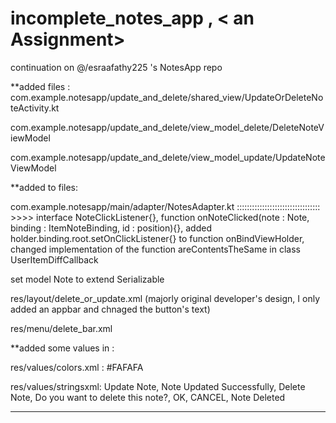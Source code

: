 # incomplete_notes_app , < an Assignment>

continuation on @/esraafathy225 's NotesApp repo

**added files :
  com.example.notesapp/update_and_delete/shared_view/UpdateOrDeleteNoteActivity.kt

  com.example.notesapp/update_and_delete/view_model_delete/DeleteNoteViewModel

  com.example.notesapp/update_and_delete/view_model_update/UpdateNoteViewModel

**added to files:  

  com.example.notesapp/main/adapter/NotesAdapter.kt         ::::::::::::::::::::::::::::::::: >>>>
          interface NoteClickListener{}, 
          function onNoteClicked(note : Note, binding : ItemNoteBinding, id : position){}, 
          added holder.binding.root.setOnClickListener{} to function onBindViewHolder, 
          changed implementation of the function areContentsTheSame in class UserItemDiffCallback


  set model Note to extend Serializable

  res/layout/delete_or_update.xml (majorly original developer's design, I only added an appbar and chnaged the button's text)

  res/menu/delete_bar.xml

**added some values in :

  res/values/colors.xml :
            <color name="darkwhite">#FAFAFA</color>

  res/values/stringsxml:
            <string name="update_note">Update Note</string>,
            <string name="note_updated">Note Updated Successfully</string>,
            <string name="delete">Delete Note</string>,
            <string name="confirm_delete">Do you want to delete this note?</string>,
            <string name="ok">OK</string>,
            <string name="cancel">CANCEL</string>,
            <string name="note_deleted">Note Deleted</string>
            
 --------------------------------------------------------------------------------------------------------------------
